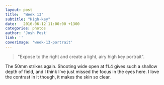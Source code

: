 ```yaml
---
layout: post
title:  "Week 13"
subtitle: "High-key"
date:   2016-06-12 11:00:00 +1300
categories: photos
author: 'Josh Post'
link: ''
coverimage: 'week-13-portrait'
---
```


> "Expose to the right and create a light, airy high key portrait".

The 50mm strikes again. Shooting wide open at f1.4 gives such a shallow depth of field, and I think I've just missed the focus in the eyes here. I love the contrast in it though, it makes the skin so clear.
